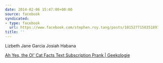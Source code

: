 ```yaml
---
date: 2014-02-06 15:47:00+00:00
source: facebook
syndicated:
- type: facebook
  url: https://www.facebook.com/stephen.roy.tang/posts/10152771503518912
title: ''
---
```


Lizbeth Jane Garcia Josiah Habana 

[Ah Yes, the Ol' Cat Facts Text Subscription Prank | Geekologie](http://geekologie.com/2012/01/ah-yes-the-ol-cat-facts-text-subscriptio.php)